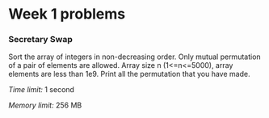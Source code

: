 # Week 1 problems

### Secretary Swap

Sort the array of integers in non-decreasing order. Only mutual permutation of a pair of elements are allowed. Array size n (1<=n<=5000), array elements are less than 
1e9. Print all the permutation that you have made. 


*Time limit:*  1 second

*Memory limit:* 256 MB




